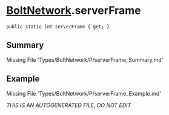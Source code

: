 # [BoltNetwork](Types/BoltNetwork.md).serverFrame
`public static int serverFrame { get; }`
## Summary
Missing File 'Types/BoltNetwork/P/serverFrame_Summary.md'
## Example
Missing File 'Types/BoltNetwork/P/serverFrame_Example.md'

*THIS IS AN AUTOGENERATED FILE, DO NOT EDIT*
